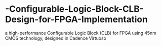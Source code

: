 # -Configurable-Logic-Block-CLB-Design-for-FPGA-Implementation
 a high-performance Configurable Logic Block (CLB) for FPGA using 45nm CMOS technology, designed in Cadence Virtuoso
